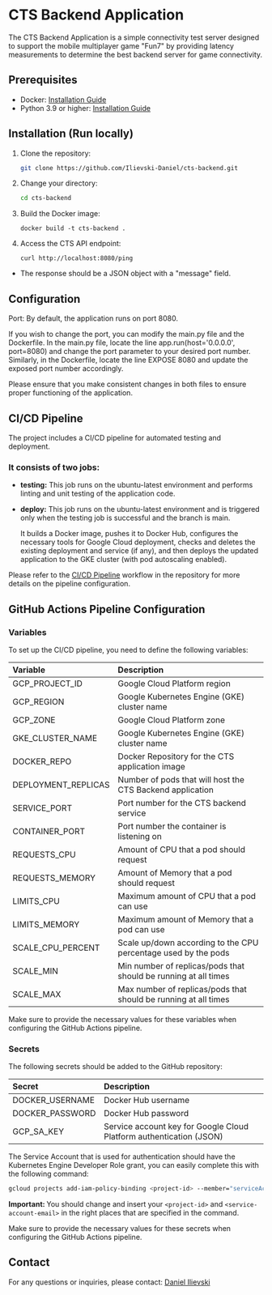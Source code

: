 # CTS Backend Application

The CTS Backend Application is a simple connectivity test server designed to support the mobile multiplayer game "Fun7" by providing latency measurements to determine the best backend server for game connectivity.

## Prerequisites

- Docker: [Installation Guide](https://docs.docker.com/get-docker/)
- Python 3.9 or higher: [Installation Guide](https://www.python.org/downloads/)

## Installation (Run locally)

1. Clone the repository:

   ```bash
   git clone https://github.com/Ilievski-Daniel/cts-backend.git
   ```

2. Change your directory:

   ```bash
   cd cts-backend
   ```

3. Build the Docker image:

    ```
    docker build -t cts-backend .
    ```

4. Access the CTS API endpoint:

    ```
    curl http://localhost:8080/ping
    ```

- The response should be a JSON object with a "message" field.

## Configuration

Port: By default, the application runs on port 8080.

If you wish to change the port, you can modify the main.py file and the Dockerfile. In the main.py file, locate the line app.run(host='0.0.0.0', port=8080) and change the port parameter to your desired port number. Similarly, in the Dockerfile, locate the line EXPOSE 8080 and update the exposed port number accordingly.

Please ensure that you make consistent changes in both files to ensure proper functioning of the application.

## CI/CD Pipeline

The project includes a CI/CD pipeline for automated testing and deployment. 

### It consists of two jobs:

- <b>testing:</b> 
    This job runs on the ubuntu-latest environment and performs linting and unit testing of the application code.

- <b>deploy:</b> 
    This job runs on the ubuntu-latest environment and is triggered only when the testing job is successful and the branch is main. 

    It builds a Docker image, pushes it to Docker Hub, configures the necessary tools for Google Cloud deployment, checks and deletes the existing deployment and service (if any), and then deploys the updated application to the GKE cluster (with pod autoscaling enabled).

Please refer to the [CI/CD Pipeline](/.github/workflows/ci_cd_pipeline.yaml) workflow in the repository for more details on the pipeline configuration.

## GitHub Actions Pipeline Configuration

### Variables

To set up the CI/CD pipeline, you need to define the following variables:

| Variable            |  Description                                                   | 
|:--------------------|:---------------------------------------------------------------|
| GCP_PROJECT_ID      | Google Cloud Platform region                                   |
| GCP_REGION          | Google Kubernetes Engine (GKE) cluster name                    |
| GCP_ZONE	          | Google Cloud Platform zone                                     |
| GKE_CLUSTER_NAME    | Google Kubernetes Engine (GKE) cluster name                    |
| DOCKER_REPO         | Docker Repository for the CTS application image                |
| DEPLOYMENT_REPLICAS | Number of pods that will host the CTS Backend application      |
| SERVICE_PORT        | Port number for the CTS backend service                        |
| CONTAINER_PORT      | Port number the container is listening on                      |
| REQUESTS_CPU        | Amount of CPU that a pod should request                        |
| REQUESTS_MEMORY     | Amount of Memory that a pod should request                     |
| LIMITS_CPU          | Maximum amount of CPU that a pod can use                       |
| LIMITS_MEMORY       | Maximum amount of Memory that a pod can use                    |
| SCALE_CPU_PERCENT   | Scale up/down according to the CPU percentage used by the pods |
| SCALE_MIN           | Min number of replicas/pods that should be running at all times|
| SCALE_MAX           | Max number of replicas/pods that should be running at all times|

Make sure to provide the necessary values for these variables when configuring the GitHub Actions pipeline. 

### Secrets

The following secrets should be added to the GitHub repository:

| Secret          |  Description                                                       |
|:----------------|:-------------------------------------------------------------------|
| DOCKER_USERNAME | Docker Hub username                                                |
| DOCKER_PASSWORD | Docker Hub password                                                |
| GCP_SA_KEY      | Service account key for Google Cloud Platform authentication (JSON)|

The Service Account that is used for authentication should have the Kubernetes Engine Developer Role grant, you can easily complete this with the following command:

```sh
gcloud projects add-iam-policy-binding <project-id> --member="serviceAccount:<service-account-email>" --role="roles/container.developer"
```

<b>Important: </b>You should change and insert your ```<project-id>``` and ```<service-account-email>``` in the right places that are specified in the command.

Make sure to provide the necessary values for these secrets when configuring the GitHub Actions pipeline. 

## Contact
For any questions or inquiries, please contact: [Daniel Ilievski](https://www.linkedin.com/in/danielilievski/)
